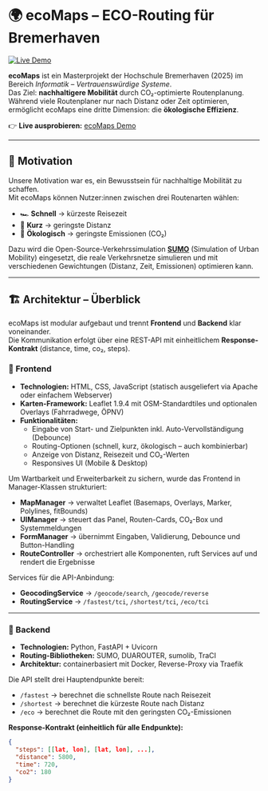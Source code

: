 # 🌍 ecoMaps – ECO-Routing für Bremerhaven

[![Live Demo](https://img.shields.io/badge/demo-online-brightgreen)](https://ecomaps.informatik.hs-bremerhaven.de/)

**ecoMaps** ist ein Masterprojekt der Hochschule Bremerhaven (2025) im Bereich *Informatik – Vertrauenswürdige Systeme*.  
Das Ziel: **nachhaltigere Mobilität** durch CO₂-optimierte Routenplanung.  
Während viele Routenplaner nur nach Distanz oder Zeit optimieren, ermöglicht ecoMaps eine dritte Dimension: die **ökologische Effizienz**.  

👉 **Live ausprobieren:** [ecoMaps Demo](https://ecomaps.informatik.hs-bremerhaven.de/)

---

## 🌱 Motivation

Unsere Motivation war es, ein Bewusstsein für nachhaltige Mobilität zu schaffen.  
Mit ecoMaps können Nutzer:innen zwischen drei Routenarten wählen:

- 🏎 **Schnell** → kürzeste Reisezeit  
- 📏 **Kurz** → geringste Distanz  
- 🌿 **Ökologisch** → geringste Emissionen (CO₂)  

Dazu wird die Open-Source-Verkehrssimulation **[SUMO](https://www.eclipse.org/sumo/)** (Simulation of Urban Mobility) eingesetzt, die reale Verkehrsnetze simulieren und mit verschiedenen Gewichtungen (Distanz, Zeit, Emissionen) optimieren kann.

---

## 🏗️ Architektur – Überblick

ecoMaps ist modular aufgebaut und trennt **Frontend** und **Backend** klar voneinander.  
Die Kommunikation erfolgt über eine REST-API mit einheitlichem **Response-Kontrakt** (distance, time, co₂, steps).

### 🔹 Frontend
- **Technologien:** HTML, CSS, JavaScript (statisch ausgeliefert via Apache oder einfachem Webserver)  
- **Karten-Framework:** Leaflet 1.9.4 mit OSM-Standardtiles und optionalen Overlays (Fahrradwege, ÖPNV)  
- **Funktionalitäten:**
  - Eingabe von Start- und Zielpunkten inkl. Auto-Vervollständigung (Debounce)  
  - Routing-Optionen (schnell, kurz, ökologisch – auch kombinierbar)  
  - Anzeige von Distanz, Reisezeit und CO₂-Werten  
  - Responsives UI (Mobile & Desktop)  

Um Wartbarkeit und Erweiterbarkeit zu sichern, wurde das Frontend in Manager-Klassen strukturiert:  
- **MapManager** → verwaltet Leaflet (Basemaps, Overlays, Marker, Polylines, fitBounds)  
- **UIManager** → steuert das Panel, Routen-Cards, CO₂-Box und Systemmeldungen  
- **FormManager** → übernimmt Eingaben, Validierung, Debounce und Button-Handling  
- **RouteController** → orchestriert alle Komponenten, ruft Services auf und rendert die Ergebnisse  

Services für die API-Anbindung:  
- **GeocodingService** → `/geocode/search`, `/geocode/reverse`  
- **RoutingService** → `/fastest/tci`, `/shortest/tci`, `/eco/tci`  

---

### 🔹 Backend
- **Technologien:** Python, FastAPI + Uvicorn  
- **Routing-Bibliotheken:** SUMO, DUAROUTER, sumolib, TraCI  
- **Architektur:** containerbasiert mit Docker, Reverse-Proxy via Traefik  

Die API stellt drei Hauptendpunkte bereit:  
- `/fastest` → berechnet die schnellste Route nach Reisezeit  
- `/shortest` → berechnet die kürzeste Route nach Distanz  
- `/eco` → berechnet die Route mit den geringsten CO₂-Emissionen  

**Response-Kontrakt (einheitlich für alle Endpunkte):**
```json
{
  "steps": [[lat, lon], [lat, lon], ...],
  "distance": 5800,
  "time": 720,
  "co2": 180
}
